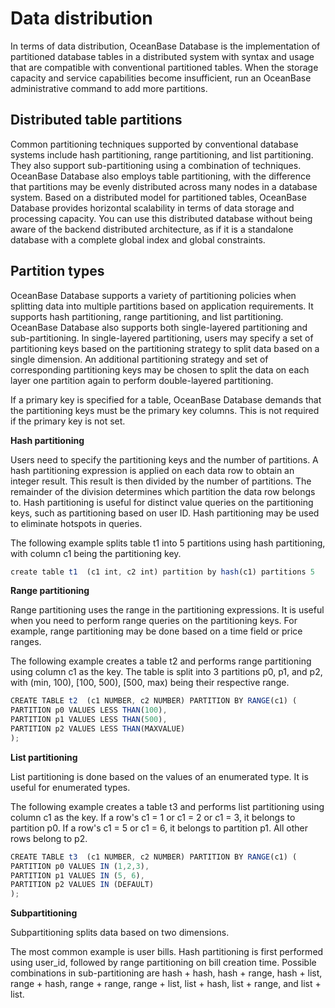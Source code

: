 Data distribution
=================

In terms of data distribution, OceanBase Database is the implementation of partitioned database tables in a distributed system with syntax and usage that are compatible with conventional partitioned tables. When the storage capacity and service capabilities become insufficient, run an OceanBase administrative command to add more partitions.

Distributed table partitions 
-------------------------------------

Common partitioning techniques supported by conventional database systems include hash partitioning, range partitioning, and list partitioning. They also support sub-partitioning using a combination of techniques. OceanBase Database also employs table partitioning, with the difference that partitions may be evenly distributed across many nodes in a database system. Based on a distributed model for partitioned tables, OceanBase Database provides horizontal scalability in terms of data storage and processing capacity. You can use this distributed database without being aware of the backend distributed architecture, as if it is a standalone database with a complete global index and global constraints.

Partition types 
------------------------

OceanBase Database supports a variety of partitioning policies when splitting data into multiple partitions based on application requirements. It supports hash partitioning, range partitioning, and list partitioning. OceanBase Database also supports both single-layered partitioning and sub-partitioning. In single-layered partitioning, users may specify a set of partitioning keys based on the partitioning strategy to split data based on a single dimension. An additional partitioning strategy and set of corresponding partitioning keys may be chosen to split the data on each layer one partition again to perform double-layered partitioning.

If a primary key is specified for a table, OceanBase Database demands that the partitioning keys must be the primary key columns. This is not required if the primary key is not set.

**Hash partitioning**

Users need to specify the partitioning keys and the number of partitions. A hash partitioning expression is applied on each data row to obtain an integer result. This result is then divided by the number of partitions. The remainder of the division determines which partition the data row belongs to. Hash partitioning is useful for distinct value queries on the partitioning keys, such as partitioning based on user ID. Hash partitioning may be used to eliminate hotspots in queries.

The following example splits table t1 into 5 partitions using hash partitioning, with column c1 being the partitioning key.

```javascript
create table t1  (c1 int, c2 int) partition by hash(c1) partitions 5
```

**Range partitioning**

Range partitioning uses the range in the partitioning expressions. It is useful when you need to perform range queries on the partitioning keys. For example, range partitioning may be done based on a time field or price ranges.

The following example creates a table t2 and performs range partitioning using column c1 as the key. The table is split into 3 partitions p0, p1, and p2, with (min, 100), \[100, 500), \[500, max) being their respective range.

```javascript
CREATE TABLE t2  (c1 NUMBER, c2 NUMBER) PARTITION BY RANGE(c1) (
PARTITION p0 VALUES LESS THAN(100), 
PARTITION p1 VALUES LESS THAN(500), 
PARTITION p2 VALUES LESS THAN(MAXVALUE)
);
```

**List partitioning**

List partitioning is done based on the values of an enumerated type. It is useful for enumerated types.

The following example creates a table t3 and performs list partitioning using column c1 as the key. If a row's c1 = 1 or c1 = 2 or c1 = 3, it belongs to partition p0. If a row's c1 = 5 or c1 = 6, it belongs to partition p1. All other rows belong to p2.

```javascript
CREATE TABLE t3  (c1 NUMBER, c2 NUMBER) PARTITION BY RANGE(c1) (
PARTITION p0 VALUES IN (1,2,3), 
PARTITION p1 VALUES IN (5, 6), 
PARTITION p2 VALUES IN (DEFAULT)
);
```

**Subpartitioning**

Subpartitioning splits data based on two dimensions.

The most common example is user bills. Hash partitioning is first performed using user_id, followed by range partitioning on bill creation time. Possible combinations in sub-partitioning are hash + hash, hash + range, hash + list, range + hash, range + range, range + list, list + hash, list + range, and list + list.

